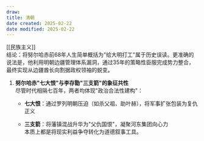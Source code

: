 ```yaml
---
draw:
title: 清朝
date created: 2025-02-22
date modified: 2025-02-22
---
```


[[民族主义]]  
结论：将努尔哈赤前68年人生简单概括为"给大明打工"属于历史误读。更准确的说法是，他利用明朝边疆管理体系漏洞，通过35年的策略性臣服完成势力整合，最终实现从边疆酋长向割据政权领袖的蜕变。

1. **努尔哈赤"七大恨"与李存勖"三支箭"的象征共性**  
    尽管时代相隔七百年，两者均体现"政治合法性建构"：
    
    - **七大恨**：通过罗列明朝压迫（如杀父祖、助叶赫），将军事扩张包装为复仇正义
        
    - **三支箭**：将藩镇混战升华为"父仇国恨"，凝聚河东集团向心力  
        本质上都是将现实利益争夺转化为道德叙事工具。
